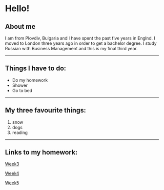 <h1> Hello! </h1>
<h2> About me </h2>
<p> I am from Plovdiv, Bulgaria and I have spent the past five years in Englnd. I moved to London three years ago in order to get a bachelor degree. I study Russian with Business Management and this is my final third year. </p>
<hr>
<h2>Things I have to do:</h2>
 <ul>
 <li>Do my homework</li> 
 <li>Shower</li>
 <li>Go to bed</li> 
 </ul>

<hr>
<h2>My three favourite things:</h2>
 <ol>
 <li>snow</li>
 <li>dogs</li>
 <li>reading</li>
 </ol>
 <hr>
 <h2> Links to my homework:</h2>
  <a href="https://galenagenova.github.io/SML5202-galena/page2.html">Week3 </a>
  <p>
 <a href="https://galenagenova.github.io/SML5202-galena/page3.html">Week4 </a>
<p> <a href="https://galenagenova.github.io/SML5202-galena/page4.html">Week5 </a>
 
